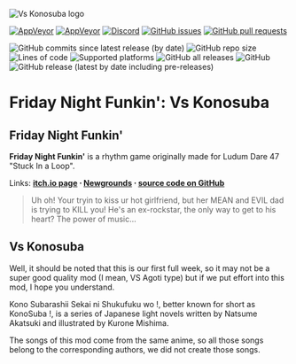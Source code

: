 ![Vs Konosuba logo](https://user-images.githubusercontent.com/65424005/124136583-e8a17180-da52-11eb-80ad-a89e83a06fc3.png)


[![AppVeyor](https://img.shields.io/appveyor/build/Gametrock/Konosuba-Windows?label=windows%20build)](https://ci.appveyor.com/project/Gametrock/Konosuba-windows/build/artifacts)   [![AppVeyor](https://img.shields.io/appveyor/build/Gametrock/Konosuba-Linux?label=linux%20build)](https://ci.appveyor.com/project/Gametrock/Konosuba-linux/build/artifacts) [![Discord](https://img.shields.io/discord/763059913579823114?label=discord)](https://discord.gg/marshal) [![GitHub issues](https://img.shields.io/github/issues/Gametrock/Konosuba)](https://github.com/Gametrock/Konosuba/issues) [![GitHub pull requests](https://img.shields.io/github/issues-pr/Gametrock/Konosuba)](https://github.com/Gametrock/Konosuba/pulls) []() []()

![GitHub commits since latest release (by date)](https://img.shields.io/github/commits-since/Gametrock/Konosuba/latest) ![GitHub repo size](https://img.shields.io/github/repo-size/Gametrock/Konosuba) ![Lines of code](https://img.shields.io/tokei/lines/github/Gametrock/Konosuba) ![Supported platforms](https://img.shields.io/badge/supported%20platforms-windows%2C%20linux%2C%20html5-blue) ![GitHub all releases](https://img.shields.io/github/downloads/Gametrock/Konosuba/total) ![GitHub](https://img.shields.io/github/license/Gametrock/Konosuba) ![GitHub release (latest by date including pre-releases)](https://img.shields.io/github/v/release/Gametrock/Konosuba?include_prereleases&label=latest%20version) 

# Friday Night Funkin': Vs Konosuba
## Friday Night Funkin'
**Friday Night Funkin'** is a rhythm game originally made for Ludum Dare 47 "Stuck In a Loop".

Links: **[itch.io page](https://ninja-muffin24.itch.io/funkin) ⋅ [Newgrounds](https://www.newgrounds.com/portal/view/770371) ⋅ [source code on GitHub](https://github.com/ninjamuffin99/Funkin)**
> Uh oh! Your tryin to kiss ur hot girlfriend, but her MEAN and EVIL dad is trying to KILL you! He's an ex-rockstar, the only way to get to his heart? The power of music... 

## Vs Konosuba
Well, it should be noted that this is our first full week, so it may not be a super good quality mod (I mean, VS Agoti type) but if we put effort into this mod, I hope you understand.

Kono Subarashii Sekai ni Shukufuku wo !, better known for short as KonoSuba !, is a series of Japanese light novels written by Natsume Akatsuki and illustrated by Kurone Mishima.

The songs of this mod come from the same anime, so all those songs belong to the corresponding authors, we did not create those songs.
